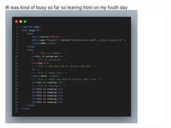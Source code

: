#i was kind of busy so far so learing html on my fouth day
<img src="/Day4/images/Untitled.png" alt="Random Image">
